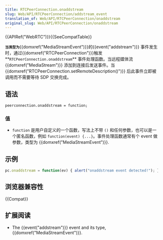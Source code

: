 ```yaml
---
title: RTCPeerConnection.onaddstream
slug: Web/API/RTCPeerConnection/addstream_event
translation_of: Web/API/RTCPeerConnection/onaddstream
original_slug: Web/API/RTCPeerConnection/onaddstream
---
```

{{APIRef("WebRTC")}}{{SeeCompatTable}}

**`当类型为`**{{domxref("MediaStreamEvent")}}的{{event("addstream")}} 事件发生时，通过{{domxref("RTCPeerConnection")}}触发**`RTCPeerConnection.onaddstream`** 事件处理函数。当远程媒体流{{domxref("MediaStream")}} 添加到连接后发送事件。当{{domxref("RTCPeerConnection.setRemoteDescription()")}} 后此事件立即被调用而不需要等待 SDP 交换完成。

## 语法

```plain
peerconnection.onaddstream = function;
```

### 值

- `function` 是用户自定义的一个函数，写法上不带 `()` 和任何参数，也可以是一个匿名函数，例如 `function(event) {...}`。事件处理函数通常有个 event 做参数，类型为 {{domxref("MediaStreamEvent")}}.

## 示例

```js
pc.onaddstream = function(ev) { alert("onaddstream event detected!"); };
```

## 浏览器兼容性

{{Compat}}

## 扩展阅读

- The {{event("addstream")}} event and its type, {{domxref("MediaStreamEvent")}}.

